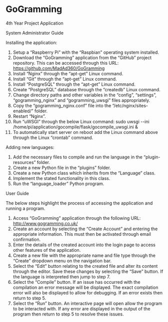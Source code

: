 GoGramming
==========

4th Year Project Application


System Administrator Guide

Installing the application:
1.	Setup a “Raspberry Pi” with the “Raspbian” operating system installed.
2.	Download the “GoGramming” application from the “GitHub” project repository. This can be accessed through this URL: https://github.com/MadAd360/GoGramming 
3.	Install “Nginx” through the “apt-get” Linux command.
4.	Install “Git” through the “apt-get” Linux command.
5.	Install “PostgreSQL” through the “apt-get” Linux command.
6.	Create “PostgreSQL” database through the “createdb” Linux command.
7.	Change directory paths and other variables in the “config”, “settings”, “gogramming_nginx” and “gogramming_uwsgi” files appropriately. 
8.	Copy the “gogramming_nginx.conf” file into the “/etc/nginx/sites-enabled/” folder.
9.	Restart “Nginx”.
10.	Run “uWSGI” through the below Linux command:
		sudo uwsgi --ini /home/pi/application/gocompile/flask/gocompile_uwsgi.ini & 
11.	To automatically start server on reboot add the Linux command above through the Linux “crontab” command.

Adding new languages:
1.	Add the necessary files to compile and run the language in the “plugin-resources” folder.
2.	Create a new Python file in the “plugins” folder.
3.	Create a new Python class which inherits from the “Language” class.
4.	Implement the stated functionality in this class.
5.	Run the “language_loader” Python program.


User Guide

The below steps highlight the process of accessing the application and running a program.
1.	Access “GoGramming” application through the following URL: http://www.gogramming.co.uk/ 
2.	Create an account by selecting the “Create Account” and entering the appropriate information. This must then be activated through email confirmation.
3.	Enter the details of the created account into the login page to access other features of the application.  
4.	Create a new file with the appropriate name and file type through the “Create” dropdown menu on the navigation bar.
5.	Select the “Edit” button relating to the created file and alter its content through the editor. Save these changes by selecting the “Save” button. If the language is interpreted then jump to step 7.
6.	Select the “Compile” button. If an issue has occurred with the compilation an error message will be displayed. The exact compilation error will also be displayed to allow for debugging. If an error exists then return to step 5.
7.	Select the “Run” button. An interactive page will open allow the program to be interacted with. If any error are displayed in the output of the program then return to step 5 to resolve these issues.


